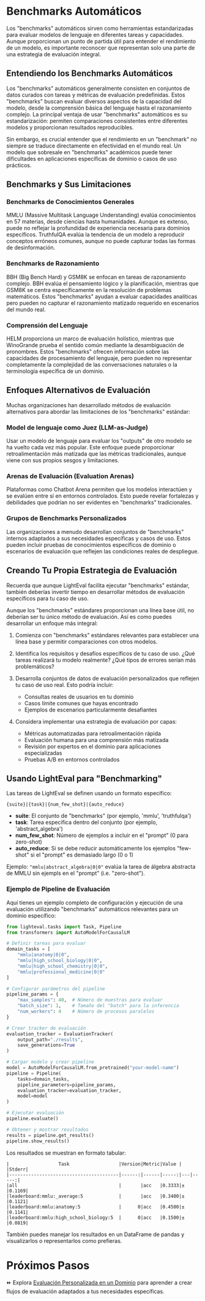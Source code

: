 # Benchmarks Automáticos

Los "benchmarks" automáticos sirven como herramientas estandarizadas para evaluar modelos de lenguaje en diferentes tareas y capacidades. Aunque proporcionan un punto de partida útil para entender el rendimiento de un modelo, es importante reconocer que representan solo una parte de una estrategia de evaluación integral.

## Entendiendo los Benchmarks Automáticos

Los "benchmarks" automáticos generalmente consisten en conjuntos de datos curados con tareas y métricas de evaluación predefinidas. Estos "benchmarks" buscan evaluar diversos aspectos de la capacidad del modelo, desde la comprensión básica del lenguaje hasta el razonamiento complejo. La principal ventaja de usar "benchmarks" automáticos es su estandarización: permiten comparaciones consistentes entre diferentes modelos y proporcionan resultados reproducibles.

Sin embargo, es crucial entender que el rendimiento en un "benchmark" no siempre se traduce directamente en efectividad en el mundo real. Un modelo que sobresale en "benchmarks" académicos puede tener dificultades en aplicaciones específicas de dominio o casos de uso prácticos.

## Benchmarks y Sus Limitaciones

### Benchmarks de Conocimientos Generales

MMLU (Massive Multitask Language Understanding) evalúa conocimientos en 57 materias, desde ciencias hasta humanidades. Aunque es extenso, puede no reflejar la profundidad de experiencia necesaria para dominios específicos. TruthfulQA evalúa la tendencia de un modelo a reproducir conceptos erróneos comunes, aunque no puede capturar todas las formas de desinformación.

### Benchmarks de Razonamiento

BBH (Big Bench Hard) y GSM8K se enfocan en tareas de razonamiento complejo. BBH evalúa el pensamiento lógico y la planificación, mientras que GSM8K se centra específicamente en la resolución de problemas matemáticos. Estos "benchmarks" ayudan a evaluar capacidades analíticas pero pueden no capturar el razonamiento matizado requerido en escenarios del mundo real.

### Comprensión del Lenguaje

HELM proporciona un marco de evaluación holístico, mientras que WinoGrande prueba el sentido común mediante la desambiguación de pronombres. Estos "benchmarks" ofrecen información sobre las capacidades de procesamiento del lenguaje, pero pueden no representar completamente la complejidad de las conversaciones naturales o la terminología específica de un dominio.

## Enfoques Alternativos de Evaluación

Muchas organizaciones han desarrollado métodos de evaluación alternativos para abordar las limitaciones de los "benchmarks" estándar:

### Model de lenguaje como Juez (LLM-as-Judge)

Usar un modelo de lenguaje para evaluar los "outputs" de otro modelo se ha vuelto cada vez más popular. Este enfoque puede proporcionar retroalimentación más matizada que las métricas tradicionales, aunque viene con sus propios sesgos y limitaciones.

### Arenas de Evaluación (Evaluation Arenas)

Plataformas como Chatbot Arena permiten que los modelos interactúen y se evalúen entre sí en entornos controlados. Esto puede revelar fortalezas y debilidades que podrían no ser evidentes en "benchmarks" tradicionales.

### Grupos de Benchmarks Personalizados

Las organizaciones a menudo desarrollan conjuntos de "benchmarks" internos adaptados a sus necesidades específicas y casos de uso. Estos pueden incluir pruebas de conocimientos específicos de dominio o escenarios de evaluación que reflejen las condiciones reales de despliegue.

## Creando Tu Propia Estrategia de Evaluación

Recuerda que aunque LightEval facilita ejecutar "benchmarks" estándar, también deberías invertir tiempo en desarrollar métodos de evaluación específicos para tu caso de uso.

Aunque los "benchmarks" estándares proporcionan una línea base útil, no deberían ser tu único método de evaluación. Así es como puedes desarrollar un enfoque más integral:

1. Comienza con "benchmarks" estándares relevantes para establecer una línea base y permitir comparaciones con otros modelos.

2. Identifica los requisitos y desafíos específicos de tu caso de uso. ¿Qué tareas realizará tu modelo realmente? ¿Qué tipos de errores serían más problemáticos?

3. Desarrolla conjuntos de datos de evaluación personalizados que reflejen tu caso de uso real. Esto podría incluir:
   - Consultas reales de usuarios en tu dominio
   - Casos límite comunes que hayas encontrado
   - Ejemplos de escenarios particularmente desafiantes

4. Considera implementar una estrategia de evaluación por capas:
   - Métricas automatizadas para retroalimentación rápida
   - Evaluación humana para una comprensión más matizada
   - Revisión por expertos en el dominio para aplicaciones especializadas
   - Pruebas A/B en entornos controlados

## Usando LightEval para "Benchmarking"

Las tareas de LightEval se definen usando un formato específico:
``` 
{suite}|{task}|{num_few_shot}|{auto_reduce} 
```

- **suite**: El conjunto de "benchmarks" (por ejemplo, 'mmlu', 'truthfulqa')
- **task**: Tarea específica dentro del conjunto (por ejemplo, 'abstract_algebra')
- **num_few_shot**: Número de ejemplos a incluir en el "prompt" (0 para zero-shot)
- **auto_reduce**: Si se debe reducir automáticamente los ejemplos "few-shot" si el "prompt" es demasiado largo (0 o 1)

Ejemplo: `"mmlu|abstract_algebra|0|0"` evalúa la tarea de álgebra abstracta de MMLU sin ejempls en el "prompt" (i.e. "zero-shot").

### Ejemplo de Pipeline de Evaluación

Aquí tienes un ejemplo completo de configuración y ejecución de una evaluación utilizando "benchmarks" automáticos relevantes para un dominio específico:

```python
from lighteval.tasks import Task, Pipeline
from transformers import AutoModelForCausalLM

# Definir tareas para evaluar
domain_tasks = [
    "mmlu|anatomy|0|0",
    "mmlu|high_school_biology|0|0", 
    "mmlu|high_school_chemistry|0|0",
    "mmlu|professional_medicine|0|0"
]

# Configurar parámetros del pipeline
pipeline_params = {
    "max_samples": 40,  # Número de muestras para evaluar
    "batch_size": 1,    # Tamaño del "batch" para la inferencia
    "num_workers": 4    # Número de procesos paralelos
}

# Crear tracker de evaluación
evaluation_tracker = EvaluationTracker(
    output_path="./results",
    save_generations=True
)

# Cargar modelo y crear pipeline
model = AutoModelForCausalLM.from_pretrained("your-model-name")
pipeline = Pipeline(
    tasks=domain_tasks,
    pipeline_parameters=pipeline_params,
    evaluation_tracker=evaluation_tracker,
    model=model
)

# Ejecutar evaluación
pipeline.evaluate()

# Obtener y mostrar resultados
results = pipeline.get_results()
pipeline.show_results()
```

Los resultados se muestran en formato tabular:
``` 
|                  Task                  |Version|Metric|Value |   |Stderr|
|----------------------------------------|------:|------|-----:|---|-----:|
|all                                     |       |acc   |0.3333|±  |0.1169|
|leaderboard:mmlu:_average:5             |       |acc   |0.3400|±  |0.1121|
|leaderboard:mmlu:anatomy:5              |      0|acc   |0.4500|±  |0.1141|
|leaderboard:mmlu:high_school_biology:5  |      0|acc   |0.1500|±  |0.0819|
```

También puedes manejar los resultados en un DataFrame de pandas y visualizarlos o representarlos como prefieras.

# Próximos Pasos

⏩ Explora [Evaluación Personalizada en un Dominio](./custom_evaluation.md) para aprender a crear flujos de evaluación adaptados a tus necesidades específicas.
